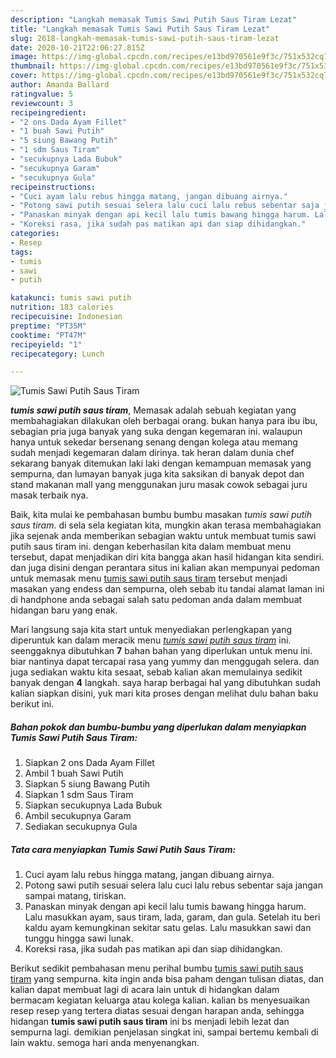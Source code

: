 ```yaml
---
description: "Langkah memasak Tumis Sawi Putih Saus Tiram Lezat"
title: "Langkah memasak Tumis Sawi Putih Saus Tiram Lezat"
slug: 2618-langkah-memasak-tumis-sawi-putih-saus-tiram-lezat
date: 2020-10-21T22:06:27.815Z
image: https://img-global.cpcdn.com/recipes/e13bd970561e9f3c/751x532cq70/tumis-sawi-putih-saus-tiram-foto-resep-utama.jpg
thumbnail: https://img-global.cpcdn.com/recipes/e13bd970561e9f3c/751x532cq70/tumis-sawi-putih-saus-tiram-foto-resep-utama.jpg
cover: https://img-global.cpcdn.com/recipes/e13bd970561e9f3c/751x532cq70/tumis-sawi-putih-saus-tiram-foto-resep-utama.jpg
author: Amanda Ballard
ratingvalue: 5
reviewcount: 3
recipeingredient:
- "2 ons Dada Ayam Fillet"
- "1 buah Sawi Putih"
- "5 siung Bawang Putih"
- "1 sdm Saus Tiram"
- "secukupnya Lada Bubuk"
- "secukupnya Garam"
- "secukupnya Gula"
recipeinstructions:
- "Cuci ayam lalu rebus hingga matang, jangan dibuang airnya."
- "Potong sawi putih sesuai selera lalu cuci lalu rebus sebentar saja jangan sampai matang, tiriskan."
- "Panaskan minyak dengan api kecil lalu tumis bawang hingga harum. Lalu masukkan ayam, saus tiram, lada, garam, dan gula. Setelah itu beri kaldu ayam kemungkinan sekitar satu gelas. Lalu masukkan sawi dan tunggu hingga sawi lunak."
- "Koreksi rasa, jika sudah pas matikan api dan siap dihidangkan."
categories:
- Resep
tags:
- tumis
- sawi
- putih

katakunci: tumis sawi putih 
nutrition: 183 calories
recipecuisine: Indonesian
preptime: "PT35M"
cooktime: "PT47M"
recipeyield: "1"
recipecategory: Lunch

---
```



![Tumis Sawi Putih Saus Tiram](https://img-global.cpcdn.com/recipes/e13bd970561e9f3c/751x532cq70/tumis-sawi-putih-saus-tiram-foto-resep-utama.jpg)

<b><i>tumis sawi putih saus tiram</i></b>, Memasak adalah sebuah kegiatan yang membahagiakan dilakukan oleh berbagai orang. bukan hanya para ibu ibu, sebagian pria juga banyak yang suka dengan kegemaran ini. walaupun hanya untuk sekedar bersenang senang dengan kolega atau memang sudah menjadi kegemaran dalam dirinya. tak heran dalam dunia chef sekarang banyak ditemukan laki laki dengan kemampuan memasak yang sempurna, dan lumayan banyak juga kita saksikan di banyak depot dan stand makanan mall yang menggunakan juru masak cowok sebagai juru masak terbaik nya.

Baik, kita mulai ke pembahasan bumbu bumbu masakan <i>tumis sawi putih saus tiram</i>. di sela sela kegiatan kita, mungkin akan terasa membahagiakan jika sejenak anda memberikan sebagian waktu untuk membuat tumis sawi putih saus tiram ini. dengan keberhasilan kita dalam membuat menu tersebut, dapat menjadikan diri kita bangga akan hasil hidangan kita sendiri. dan juga disini dengan perantara situs ini kalian akan mempunyai pedoman untuk memasak menu <u>tumis sawi putih saus tiram</u> tersebut menjadi masakan yang endess dan sempurna, oleh sebab itu tandai alamat laman ini di handphone anda sebagai salah satu pedoman anda dalam membuat hidangan baru yang enak.




Mari langsung saja kita start untuk menyediakan perlengkapan yang diperuntuk kan dalam meracik menu <u><i>tumis sawi putih saus tiram</i></u> ini. seenggaknya dibutuhkan <b>7</b> bahan bahan yang diperlukan untuk menu ini. biar nantinya dapat tercapai rasa yang yummy dan menggugah selera. dan juga sediakan waktu kita sesaat, sebab kalian akan memulainya sedikit banyak dengan <b>4</b> langkah. saya harap berbagai hal yang dibutuhkan sudah kalian siapkan disini, yuk mari kita proses dengan melihat dulu bahan baku berikut ini.

<!--inarticleads1-->

##### Bahan pokok dan bumbu-bumbu yang diperlukan dalam menyiapkan Tumis Sawi Putih Saus Tiram:

1. Siapkan 2 ons Dada Ayam Fillet
1. Ambil 1 buah Sawi Putih
1. Siapkan 5 siung Bawang Putih
1. Siapkan 1 sdm Saus Tiram
1. Siapkan secukupnya Lada Bubuk
1. Ambil secukupnya Garam
1. Sediakan secukupnya Gula




<!--inarticleads2-->

##### Tata cara menyiapkan Tumis Sawi Putih Saus Tiram:

1. Cuci ayam lalu rebus hingga matang, jangan dibuang airnya.
1. Potong sawi putih sesuai selera lalu cuci lalu rebus sebentar saja jangan sampai matang, tiriskan.
1. Panaskan minyak dengan api kecil lalu tumis bawang hingga harum. Lalu masukkan ayam, saus tiram, lada, garam, dan gula. Setelah itu beri kaldu ayam kemungkinan sekitar satu gelas. Lalu masukkan sawi dan tunggu hingga sawi lunak.
1. Koreksi rasa, jika sudah pas matikan api dan siap dihidangkan.




Berikut sedikit pembahasan menu perihal bumbu <u>tumis sawi putih saus tiram</u> yang sempurna. kita ingin anda bisa paham dengan tulisan diatas, dan kalian dapat membuat lagi di acara lain untuk di hidangkan dalam bermacam kegiatan keluarga atau kolega kalian. kalian bs menyesuaikan resep resep yang tertera diatas sesuai dengan harapan anda, sehingga hidangan <b>tumis sawi putih saus tiram</b> ini bs menjadi lebih lezat dan sempurna lagi. demikian penjelasan singkat ini, sampai bertemu kembali di lain waktu. semoga hari anda menyenangkan.

